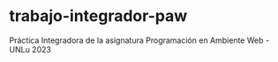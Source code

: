 # trabajo-integrador-paw
Práctica Integradora de la asignatura Programación en Ambiente Web - UNLu 2023

